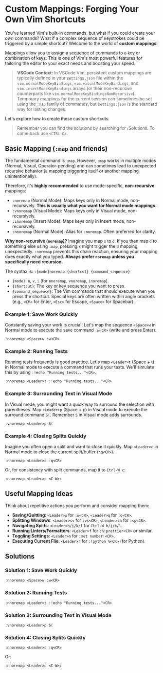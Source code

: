 # Custom Mappings: Forging Your Own Vim Shortcuts

You've learned Vim's built-in commands, but what if you could create your _own_ commands? What if a complex sequence of keystrokes could be triggered by a simple shortcut? Welcome to the world of **custom mappings**!

Mappings allow you to assign a sequence of commands to a key or combination of keys. This is one of Vim's most powerful features for tailoring the editor to your exact needs and boosting your speed.

> **VSCode Context:** In VSCode Vim, persistent custom mappings are typically defined in your `settings.json` file within the `vim.normalModeKeyBindings`, `vim.visualModeKeyBindings`, and `vim.insertModeKeyBindings` arrays (or their non-recursive counterparts like `vim.normalModeKeyBindingsNonRecursive`). Temporary mappings for the current session can sometimes be set using the `:map` family of commands, but `settings.json` is the standard way for lasting changes.

Let's explore how to create these custom shortcuts.

> Remember you can find the solutions by searching for /Solutions. To come back use `<CTRL-O>`.

## Basic Mapping (`:map` and friends)

The fundamental command is `:map`. However, `:map` works in multiple modes (Normal, Visual, Operator-pending) and can sometimes lead to unexpected recursive behavior (a mapping triggering itself or another mapping unintentionally).

Therefore, it's **highly recommended** to use mode-specific, **non-recursive** mappings:

- `:noremap` (Normal Mode): Maps keys only in Normal mode, non-recursively. **This is usually what you want for Normal mode mappings.**
- `:vnoremap` (Visual Mode): Maps keys only in Visual mode, non-recursively.
- `:inoremap` (Insert Mode): Maps keys only in Insert mode, non-recursively.
- `:nnoremap` (Normal Mode): Alias for `:noremap`. Often preferred for clarity.

**Why non-recursive (`noremap`)?** Imagine you map `x` to `d`. If you then map `d` to something else using `:map`, pressing `x` might trigger the `d` mapping unexpectedly. `:noremap` prevents this chain reaction, ensuring your mapping does exactly what you typed. **Always prefer `noremap` unless you specifically need recursion.**

The syntax is: `:{mode}noremap {shortcut} {command_sequence}`

- `{mode}`: `n`, `v`, `i` (for `nnoremap`, `vnoremap`, `inoremap`).
- `{shortcut}`: The key or key sequence you want to press.
- `{command_sequence}`: The Vim commands that should execute when you press the shortcut. Special keys are often written within angle brackets (e.g., `<CR>` for Enter, `<Esc>` for Escape, `<Space>` for Spacebar).

### Example 1: Save Work Quickly

Constantly saving your work is crucial! Let's map the sequence `<Space>w` in Normal mode to execute the save command `:w<CR>` (write and press Enter).

```vim
:nnoremap <Space>w :w<CR>
```

### Example 2: Running Tests

Running tests frequently is good practice. Let's map `<Leader>t` (Space + t) in Normal mode to execute a command that runs your tests. We'll simulate this by using `:!echo "Running tests..."<CR>`.

```vim
:nnoremap <Leader>t :!echo "Running tests..."<CR>
```

### Example 3: Surrounding Text in Visual Mode

In Visual mode, you might want a quick way to surround the selection with parentheses. Map `<Leader>p` (Space + p) in Visual mode to execute the surround command `S(`. Remember `S` in Visual mode adds surrounds.

```vim
:vnoremap <Leader>p S(
```

### Example 4: Closing Splits Quickly

Imagine you often open a split and want to close it quickly. Map `<Leader>c` in Normal mode to close the current split/buffer (`:q<CR>`).

```vim
:nnoremap <Leader>c :q<CR>
```

Or, for consistency with split commands, map it to `Ctrl-W c`:

```vim
:nnoremap <Leader>c <C-W>c
```

## Useful Mapping Ideas

Think about repetitive actions you perform and consider mapping them:

- **Saving/Quitting**: `<Leader>w` for `:w<CR>`, `<Leader>q` for `:q<CR>`.
- **Splitting Windows**: `<Leader>sv` for `:vs<CR>`, `<Leader>sh` for `:sp<CR>`.
- **Navigating Splits**: `<Leader>h/j/k/l` for `Ctrl-W h/j/k/l`.
- **Running Linters/Formatters**: `<Leader>f` for `:%!prettier<CR>` or similar.
- **Toggling Settings**: `<Leader>n` for `:set number!<CR>`.
- **Executing Current File**: `<Leader>r` for `:!python %<CR>` (for Python).

## Solutions

### Solution 1: Save Work Quickly

```vim
:nnoremap <Space>w :w<CR>
```

### Solution 2: Running Tests

```vim
:nnoremap <Leader>t :!echo "Running tests..."<CR>
```

### Solution 3: Surrounding Text in Visual Mode

```vim
:vnoremap <Leader>p S(
```

### Solution 4: Closing Splits Quickly

```vim
:nnoremap <Leader>c :q<CR>
```

Or:

```vim
:nnoremap <Leader>c <C-W>c
```
